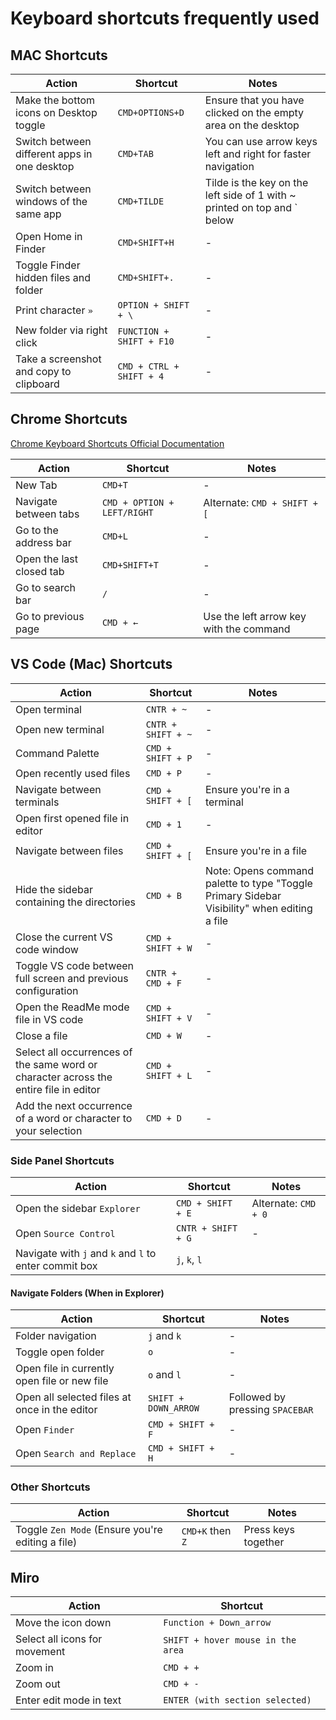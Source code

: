 # Keyboard shortcuts frequently used

## MAC Shortcuts

| Action                                       | Shortcut        | Notes                                                         |
|----------------------------------------------|-----------------|---------------------------------------------------------------|
| Make the bottom icons on Desktop toggle      | `CMD+OPTIONS+D` | Ensure that you have clicked on the empty area on the desktop |
| Switch between different apps in one desktop | `CMD+TAB`       | You can use arrow keys left and right for faster navigation   |
| Switch between windows of the same app                  | `CMD+TILDE`                | Tilde is the key on the left side of 1 with ~ printed on top and ` below |
| Open Home in Finder                                     | `CMD+SHIFT+H`              | -                                                                       |
| Toggle Finder hidden files and folder                   | `CMD+SHIFT+.`              | -                                                                       |
| Print character `»`                                     | `OPTION + SHIFT + \`       | -                                                                       |
| New folder via right click                              | `FUNCTION + SHIFT + F10`   | -                                                                       |
| Take a screenshot and copy to clipboard                 | `CMD + CTRL + SHIFT + 4`   | -                                                                       |

## Chrome Shortcuts

[Chrome Keyboard Shortcuts Official Documentation](https://support.google.com/chrome/answer/157179)

| Action                   | Shortcut                    | Notes                                   |
|--------------------------|-----------------------------|-----------------------------------------|
| New Tab                  | `CMD+T`                     | -                                       |
| Navigate between tabs    | `CMD + OPTION + LEFT/RIGHT` | Alternate: `CMD + SHIFT + [`            |
| Go to the address bar    | `CMD+L`                     | -                                       |
| Open the last closed tab | `CMD+SHIFT+T`               | -                                       |
| Go to search bar         | `/`                         | -                                       |
| Go to previous page      | `CMD + ←`                   | Use the left arrow key with the command |

## VS Code (Mac) Shortcuts

| Action                                                                                | Shortcut           | Notes                                                                                       |
|---------------------------------------------------------------------------------------|--------------------|---------------------------------------------------------------------------------------------|
| Open terminal                                                                         | `CNTR + ~`         | -                                                                                           |
| Open new terminal                                                                     | `CNTR + SHIFT + ~` | -                                                                                           |
| Command Palette                                                                       | `CMD + SHIFT + P`  | -                                                                                           |
| Open recently used files                                                              | `CMD + P`          | -                                                                                           |
| Navigate between terminals                                                            | `CMD + SHIFT + [`  | Ensure you're in a terminal                                                                 |
| Open first opened file in editor                                                      | `CMD + 1`          | -                                                                                           |
| Navigate between files                                                                | `CMD + SHIFT + [`  | Ensure you're in a file                                                                     |
| Hide the sidebar containing the directories                                           | `CMD + B`          | Note: Opens command palette to type "Toggle Primary Sidebar Visibility" when editing a file |
| Close the current VS code window                                                      | `CMD + SHIFT + W`  | -                                                                                           |
| Toggle VS code between full screen and previous configuration                         | `CNTR + CMD + F`   | -                                                                                           |
| Open the ReadMe mode file in VS code                                                  | `CMD + SHIFT + V`  | -                                                                                           |
| Close a file                                                                          | `CMD + W`          | -                                                                                           |
| Select all occurrences of the same word or character across the entire file in editor | `CMD + SHIFT + L`  | -                                                                                           |
| Add the next occurrence of a word or character to your selection                      | `CMD + D`          | -                                                                                           |

### Side Panel Shortcuts

| Action                                                | Shortcut           | Notes                |
|-------------------------------------------------------|--------------------|----------------------|
| Open the sidebar `Explorer`                           | `CMD + SHIFT + E`  | Alternate: `CMD + 0` |
| Open `Source Control`                                 | `CNTR + SHIFT + G` | -                    |
| Navigate with `j` and `k` and `l` to enter commit box | `j`, `k`, `l`      |                      |


#### Navigate Folders (When in Explorer)

| Action                                        | Shortcut             | Notes                           |
|-----------------------------------------------|----------------------|---------------------------------|
| Folder navigation                             | `j` and `k`          | -                               |
| Toggle open folder                            | `o`                  | -                               |
| Open file in currently open file or new file  | `o` and `l`          | -                               |
| Open all selected files at once in the editor | `SHIFT + DOWN_ARROW` | Followed by pressing `SPACEBAR` |
| Open `Finder`                                 | `CMD + SHIFT + F`    | -                               |
| Open `Search and Replace`                     | `CMD + SHIFT + H`    | -                               |

### Other Shortcuts

| Action                                           | Shortcut         | Notes               |
|--------------------------------------------------|------------------|---------------------|
| Toggle `Zen Mode` (Ensure you're editing a file) | `CMD+K` then `Z` | Press keys together |

## Miro

| Action                        | Shortcut                          |
|-------------------------------|-----------------------------------|
| Move the icon down            | `Function + Down_arrow`           |
| Select all icons for movement | `SHIFT + hover mouse in the area` |
| Zoom in                       | `CMD + +`                         |
| Zoom out                      | `CMD + -`                         |
| Enter edit mode in text       | `ENTER (with section selected)`   |

